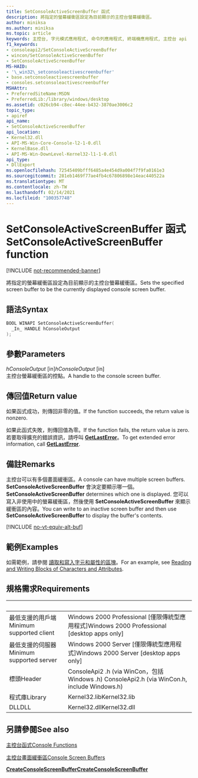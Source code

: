 ```yaml
---
title: SetConsoleActiveScreenBuffer 函式
description: 將指定的螢幕緩衝區設定為目前顯示的主控台螢幕緩衝區。
author: miniksa
ms.author: miniksa
ms.topic: article
keywords: 主控台, 字元模式應用程式, 命令列應用程式, 終端機應用程式, 主控台 api
f1_keywords:
- consoleapi2/SetConsoleActiveScreenBuffer
- wincon/SetConsoleActiveScreenBuffer
- SetConsoleActiveScreenBuffer
MS-HAID:
- '\_win32\_setconsoleactivescreenbuffer'
- base.setconsoleactivescreenbuffer
- consoles.setconsoleactivescreenbuffer
MSHAttr:
- PreferredSiteName:MSDN
- PreferredLib:/library/windows/desktop
ms.assetid: c026cb94-c8ec-44ee-b432-3870ae3006c2
topic_type:
- apiref
api_name:
- SetConsoleActiveScreenBuffer
api_location:
- Kernel32.dll
- API-MS-Win-Core-Console-l2-1-0.dll
- KernelBase.dll
- API-MS-Win-DownLevel-Kernel32-l1-1-0.dll
api_type:
- DllExport
ms.openlocfilehash: 72545409bfff6485a4e454d9a004f7f9fa0161e3
ms.sourcegitcommit: 281eb1469f77ae4fb4c67806898e14eac440522a
ms.translationtype: MT
ms.contentlocale: zh-TW
ms.lasthandoff: 02/14/2021
ms.locfileid: "100357748"
---
```

# <a name="setconsoleactivescreenbuffer-function"></a><span data-ttu-id="b7082-104">SetConsoleActiveScreenBuffer 函式</span><span class="sxs-lookup"><span data-stu-id="b7082-104">SetConsoleActiveScreenBuffer function</span></span>

[!INCLUDE [not-recommended-banner](./includes/not-recommended-banner.md)]

<span data-ttu-id="b7082-105">將指定的螢幕緩衝區設定為目前顯示的主控台螢幕緩衝區。</span><span class="sxs-lookup"><span data-stu-id="b7082-105">Sets the specified screen buffer to be the currently displayed console screen buffer.</span></span>

## <a name="syntax"></a><span data-ttu-id="b7082-106">語法</span><span class="sxs-lookup"><span data-stu-id="b7082-106">Syntax</span></span>

```C
BOOL WINAPI SetConsoleActiveScreenBuffer(
  _In_ HANDLE hConsoleOutput
);
```

## <a name="parameters"></a><span data-ttu-id="b7082-107">參數</span><span class="sxs-lookup"><span data-stu-id="b7082-107">Parameters</span></span>

<span data-ttu-id="b7082-108">*hConsoleOutput* \[in\]</span><span class="sxs-lookup"><span data-stu-id="b7082-108">*hConsoleOutput* \[in\]</span></span>  
<span data-ttu-id="b7082-109">主控台螢幕緩衝區的控點。</span><span class="sxs-lookup"><span data-stu-id="b7082-109">A handle to the console screen buffer.</span></span>

## <a name="return-value"></a><span data-ttu-id="b7082-110">傳回值</span><span class="sxs-lookup"><span data-stu-id="b7082-110">Return value</span></span>

<span data-ttu-id="b7082-111">如果函式成功，則傳回非零的值。</span><span class="sxs-lookup"><span data-stu-id="b7082-111">If the function succeeds, the return value is nonzero.</span></span>

<span data-ttu-id="b7082-112">如果此函式失敗，則傳回值為零。</span><span class="sxs-lookup"><span data-stu-id="b7082-112">If the function fails, the return value is zero.</span></span> <span data-ttu-id="b7082-113">若要取得擴充的錯誤資訊，請呼叫 [**GetLastError**](/windows/win32/api/errhandlingapi/nf-errhandlingapi-getlasterror)。</span><span class="sxs-lookup"><span data-stu-id="b7082-113">To get extended error information, call [**GetLastError**](/windows/win32/api/errhandlingapi/nf-errhandlingapi-getlasterror).</span></span>

## <a name="remarks"></a><span data-ttu-id="b7082-114">備註</span><span class="sxs-lookup"><span data-stu-id="b7082-114">Remarks</span></span>

<span data-ttu-id="b7082-115">主控台可以有多個畫面緩衝區。</span><span class="sxs-lookup"><span data-stu-id="b7082-115">A console can have multiple screen buffers.</span></span> <span data-ttu-id="b7082-116">**SetConsoleActiveScreenBuffer** 會決定要顯示哪一個。</span><span class="sxs-lookup"><span data-stu-id="b7082-116">**SetConsoleActiveScreenBuffer** determines which one is displayed.</span></span> <span data-ttu-id="b7082-117">您可以寫入非使用中的螢幕緩衝區，然後使用 **SetConsoleActiveScreenBuffer** 來顯示緩衝區的內容。</span><span class="sxs-lookup"><span data-stu-id="b7082-117">You can write to an inactive screen buffer and then use **SetConsoleActiveScreenBuffer** to display the buffer's contents.</span></span>

[!INCLUDE [no-vt-equiv-alt-buf](./includes/no-vt-equiv-alt-buf.md)]

## <a name="examples"></a><span data-ttu-id="b7082-118">範例</span><span class="sxs-lookup"><span data-stu-id="b7082-118">Examples</span></span>

<span data-ttu-id="b7082-119">如需範例，請參閱 [讀取和寫入字元和屬性的區塊](reading-and-writing-blocks-of-characters-and-attributes.md)。</span><span class="sxs-lookup"><span data-stu-id="b7082-119">For an example, see [Reading and Writing Blocks of Characters and Attributes](reading-and-writing-blocks-of-characters-and-attributes.md).</span></span>

## <a name="requirements"></a><span data-ttu-id="b7082-120">規格需求</span><span class="sxs-lookup"><span data-stu-id="b7082-120">Requirements</span></span>

| &nbsp; | &nbsp; |
|-|-|
| <span data-ttu-id="b7082-121">最低支援的用戶端</span><span class="sxs-lookup"><span data-stu-id="b7082-121">Minimum supported client</span></span> | <span data-ttu-id="b7082-122">Windows 2000 Professional \[僅限傳統型應用程式\]</span><span class="sxs-lookup"><span data-stu-id="b7082-122">Windows 2000 Professional \[desktop apps only\]</span></span> |
| <span data-ttu-id="b7082-123">最低支援的伺服器</span><span class="sxs-lookup"><span data-stu-id="b7082-123">Minimum supported server</span></span> | <span data-ttu-id="b7082-124">Windows 2000 Server \[僅限傳統型應用程式\]</span><span class="sxs-lookup"><span data-stu-id="b7082-124">Windows 2000 Server \[desktop apps only\]</span></span> |
| <span data-ttu-id="b7082-125">標頭</span><span class="sxs-lookup"><span data-stu-id="b7082-125">Header</span></span> | <span data-ttu-id="b7082-126">ConsoleApi2 .h (via WinCon，包括 Windows .h) </span><span class="sxs-lookup"><span data-stu-id="b7082-126">ConsoleApi2.h (via WinCon.h, include Windows.h)</span></span> |
| <span data-ttu-id="b7082-127">程式庫</span><span class="sxs-lookup"><span data-stu-id="b7082-127">Library</span></span> | <span data-ttu-id="b7082-128">Kernel32.lib</span><span class="sxs-lookup"><span data-stu-id="b7082-128">Kernel32.lib</span></span> |
| <span data-ttu-id="b7082-129">DLL</span><span class="sxs-lookup"><span data-stu-id="b7082-129">DLL</span></span> | <span data-ttu-id="b7082-130">Kernel32.dll</span><span class="sxs-lookup"><span data-stu-id="b7082-130">Kernel32.dll</span></span> |

## <a name="see-also"></a><span data-ttu-id="b7082-131">另請參閱</span><span class="sxs-lookup"><span data-stu-id="b7082-131">See also</span></span>

[<span data-ttu-id="b7082-132">主控台函式</span><span class="sxs-lookup"><span data-stu-id="b7082-132">Console Functions</span></span>](console-functions.md)

[<span data-ttu-id="b7082-133">主控台畫面緩衝區</span><span class="sxs-lookup"><span data-stu-id="b7082-133">Console Screen Buffers</span></span>](console-screen-buffers.md)

[<span data-ttu-id="b7082-134">**CreateConsoleScreenBuffer**</span><span class="sxs-lookup"><span data-stu-id="b7082-134">**CreateConsoleScreenBuffer**</span></span>](createconsolescreenbuffer.md)